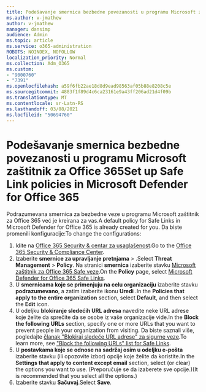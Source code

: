 ```yaml
---
title: Podešavanje smernica bezbedne povezanosti u programu Microsoft zaštitnik za Office 365
ms.author: v-jmathew
author: v-jmathew
manager: dansimp
audience: Admin
ms.topic: article
ms.service: o365-administration
ROBOTS: NOINDEX, NOFOLLOW
localization_priority: Normal
ms.collection: Adm_O365
ms.custom:
- "9000760"
- "7391"
ms.openlocfilehash: a59f6fb22ae18d8d9ead98563af05b88e8208c5e
ms.sourcegitcommit: 4883f1f89d4c6ca23161e9a43ff206ad21d4f09b
ms.translationtype: MT
ms.contentlocale: sr-Latn-RS
ms.lasthandoff: 03/08/2021
ms.locfileid: "50694760"
---
```

# <a name="set-up-safe-link-policies-in-microsoft-defender-for-office-365"></a><span data-ttu-id="d57ca-102">Podešavanje smernica bezbedne povezanosti u programu Microsoft zaštitnik za Office 365</span><span class="sxs-lookup"><span data-stu-id="d57ca-102">Set up Safe Link policies in Microsoft Defender for Office 365</span></span>

<span data-ttu-id="d57ca-103">Podrazumevana smernica za bezbedne veze u programu Microsoft zaštitnik za Office 365 već je kreirana za vas.</span><span class="sxs-lookup"><span data-stu-id="d57ca-103">A default policy for Safe Links in Microsoft Defender for Office 365 is already created for you.</span></span> <span data-ttu-id="d57ca-104">Da biste promenili konfiguracije:</span><span class="sxs-lookup"><span data-stu-id="d57ca-104">To change the configurations:</span></span>

1. <span data-ttu-id="d57ca-105">Idite na [Office 365 Security & centar za usaglašenost](https://go.microsoft.com/fwlink/p/?linkid=2077143).</span><span class="sxs-lookup"><span data-stu-id="d57ca-105">Go to the [Office 365 Security & Compliance Center](https://go.microsoft.com/fwlink/p/?linkid=2077143).</span></span>
2. <span data-ttu-id="d57ca-106">Izaberite **smernice za upravljanje pretnjama**  >  .</span><span class="sxs-lookup"><span data-stu-id="d57ca-106">Select **Threat Management** > **Policy**.</span></span> <span data-ttu-id="d57ca-107">Na stranici **smernica** izaberite stavku [Microsoft zaštitnik za Office 365 Safe veze](https://go.microsoft.com/fwlink/?linkid=2101058).</span><span class="sxs-lookup"><span data-stu-id="d57ca-107">On the **Policy** page, select [Microsoft Defender for Office 365 Safe Links](https://go.microsoft.com/fwlink/?linkid=2101058).</span></span>
3. <span data-ttu-id="d57ca-108">U **smernicama koje se primenjuju na celu organizaciju** izaberite stavku **podrazumevano**, a zatim izaberite ikonu **Uredi** .</span><span class="sxs-lookup"><span data-stu-id="d57ca-108">In the **Policies that apply to the entire organization** section, select **Default**, and then select the **Edit** icon.</span></span>
4. <span data-ttu-id="d57ca-109">U odeljku **blokiranje sledećih URL adresa** navedite neke URL adrese koje želite da sprečite da se osobe iz vaše organizacije vide.</span><span class="sxs-lookup"><span data-stu-id="d57ca-109">In the **Block the following URLs** section, specify one or more URLs that you want to prevent people in your organization from visiting.</span></span> <span data-ttu-id="d57ca-110">Da biste saznali više, pogledajte [članak "Blokiraj sledeće URL adrese" za sigurne veze](https://go.microsoft.com/fwlink/?linkid=2092123).</span><span class="sxs-lookup"><span data-stu-id="d57ca-110">To learn more, see ["Block the following URLs" list for Safe Links](https://go.microsoft.com/fwlink/?linkid=2092123).</span></span>
5. <span data-ttu-id="d57ca-111">U **postavkama koje se odnose na sadržaj osim u odeljku e-pošta** izaberite stavku (ili opozovite izbor) opcije koje želite da koristite.</span><span class="sxs-lookup"><span data-stu-id="d57ca-111">In the **Settings that apply to content except email** section, select (or clear) the options you want to use.</span></span> <span data-ttu-id="d57ca-112">(Preporučuje se da izaberete sve opcije.)</span><span class="sxs-lookup"><span data-stu-id="d57ca-112">(It is recommended that you select all the options.)</span></span>
6. <span data-ttu-id="d57ca-113">Izaberite stavku **Sačuvaj**.</span><span class="sxs-lookup"><span data-stu-id="d57ca-113">Select **Save**.</span></span>
